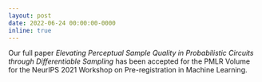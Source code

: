 ```yaml
---
layout: post
date: 2022-06-24 00:00:00-0000
inline: true
---
```


Our full paper *Elevating Perceptual Sample Quality in Probabilistic Circuits through Differentiable Sampling* has been accepted for the PMLR Volume for the NeurIPS 2021 Workshop on Pre-registration in Machine Learning.
